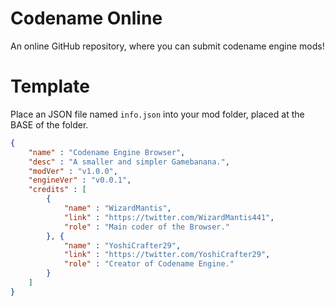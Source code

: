 # Codename Online
An online GitHub repository, where you can submit codename engine mods!

# Template
Place an JSON file named `info.json` into your mod folder, placed at the BASE of the folder.
```json
{
    "name" : "Codename Engine Browser",
    "desc" : "A smaller and simpler Gamebanana.",
    "modVer" : "v1.0.0",
    "engineVer" : "v0.0.1",
    "credits" : [
        {
            "name" : "WizardMantis",
            "link" : "https://twitter.com/WizardMantis441",
            "role" : "Main coder of the Browser."
        }, {
            "name" : "YoshiCrafter29",
            "link" : "https://twitter.com/YoshiCrafter29",
            "role" : "Creator of Codename Engine."
        }
    ]
}
```

